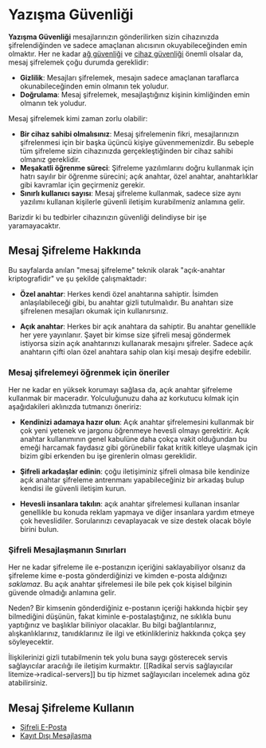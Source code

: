 # Yazışma Güvenliği

__Yazışma Güvenliği__ mesajlarınızın gönderilirken sizin cihazınızda şifrelendiğinden ve sadece amaçlanan alıcısının okuyabileceğinden emin olmaktır. Her ne kadar [ağ güvenliği](../ag_guvenligi/) ve [cihaz güvenliği](../cihaz_guvenligi/) önemli olsalar da, mesaj şifrelemek çoğu durumda gereklidir:

* __Gizlilik__: Mesajları şifrelemek, mesajın sadece amaçlanan taraflarca okunabileceğinden emin olmanın tek yoludur.
* __Doğrulama__: Mesaj şifrelemek, mesajlaştığınız kişinin kimliğinden emin olmanın tek yoludur.

Mesaj şifrelemek kimi zaman zorlu olabilir:

* __Bir cihaz sahibi olmalısınız__: Mesaj şifrelemenin fikri, mesajlarınızın şifrelenmesi için bir başka üçüncü kişiye güvenmemenizdir. Bu sebeple tüm şifreleme sizin cihazınızda gerçekleştiğinden bir cihaz sahibi olmanız gereklidir.
* __Meşakatli öğrenme süreci__: Şifreleme yazılımlarını doğru kullanmak için hatrı sayılır bir öğrenme sürecini; açık anahtar, özel anahtar, anahtarlıklar gibi kavramlar için geçirmeniz gerekir.
* __Sınırlı kullanıcı sayısı__: Mesaj şifreleme kullanmak, sadece size aynı yazılımı kullanan kişilerle güvenli iletişim kurabilmeniz anlamına gelir.

Barizdir ki bu tedbirler cihazınızın güvenliği delindiyse bir işe yaramayacaktır.

## Mesaj Şifreleme Hakkında

Bu sayfalarda anılan "mesaj şifreleme" teknik olarak "açık-anahtar kriptografidir" ve şu şekilde çalışmaktadır:

* __Özel anahtar__: Herkes kendi özel anahtarına sahiptir. İsimden anlaşılabileceği gibi, bu anahtar gizli tutulmalıdır. Bu anahtarı size şifrelenen mesajları okumak için kullanırsınız.

* __Açık anahtar__: Herkes bir açık anahtara da sahiptir. Bu anahtar genellikle her yere yayınlanır. Şayet bir kimse size şifreli mesaj göndermek istiyorsa sizin açık anahtarınızı kullanarak mesajını şifreler. Sadece açık anahtarın çifti olan özel anahtara sahip olan kişi mesajı deşifre edebilir.

### Mesaj şifrelemeyi öğrenmek için öneriler

Her ne kadar en yüksek korumayı sağlasa da, açık anahtar şifreleme kullanmak bir maceradır. Yolculuğunuzu daha az korkutucu kılmak için aşağıdakileri aklınızda tutmanızı öneririz:

* __Kendinizi adamaya hazır olun__: Açık anahtar şifrelemesini kullanmak bir çok yeni yetenek ve jargonu öğrenmeye hevesli olmayı gerektirir. Açık anahtar kullanımının genel kabulüne daha çokça vakit olduğundan bu emeği harcamak faydasız gibi görünebilir fakat kritik kitleye ulaşmak için bizim gibi erkenden bu işe girenlerin olması gereklidir.

* __Şifreli arkadaşlar edinin__: çoğu iletişiminiz şifreli olmasa bile kendinize açık anahtar şifreleme antrenmanı yapabileceğiniz bir arkadaş bulup kendisi ile güvenli iletişim kurun.

* __Hevesli insanlara takılın__: açık anahtar şifrelemesi kullanan insanlar genellikle bu konuda reklam yapmaya ve diğer insanlara yardım etmeye çok heveslidiler. Sorularınızı cevaplayacak ve size destek olacak böyle birini bulun.

### Şifreli Mesajlaşmanın Sınırları

Her ne kadar şifreleme ile e-postanızın içeriğini saklayabiliyor olsanız da şifreleme kime e-posta gönderdiğinizi ve kimden e-posta aldığınızı *saklamaz*. Bu açık anahtar şifrelemesi ile bile pek çok kişisel bilginin güvende olmadığı anlamına gelir.

Neden? Bir kimsenin gönderdiğiniz e-postanın içeriği hakkında hiçbir şey bilmediğini düşünün, fakat kiminle e-postalaştığınız, ne sıklıkla bunu yaptığınız ve başlıklar biliniyor olacaklar. Bu bilgi bağlantılarınız, alışkanlıklarınız, tanıdıklarınız ile ilgi ve etkinlikleriniz hakkında çokça şey söyleyecektir.

İlişkilerinizi gizli tutabilmenin tek yolu buna saygı gösterecek servis sağlayıcılar aracılığı ile iletişim kurmaktır. [[Radikal servis sağlayıcılar litemize->radical-servers]] bu tip hizmet sağlayıcıları incelemek adına göz atabilirsiniz.

## Mesaj Şifreleme Kullanın

* [Şifreli E-Posta](openpgp.md)
* [Kayıt Dışı Mesajlaşma](otr.md)
